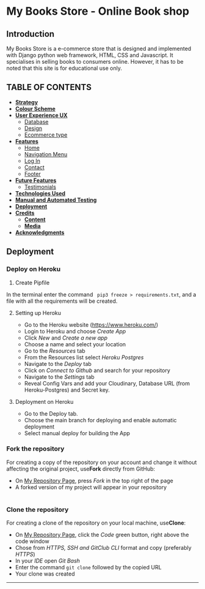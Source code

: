 <h1>My Books Store - Online Book shop</h1>

## Introduction

My Books Store is a e-commerce store that is  designed and implemented
   with Django python web framework, HTML, CSS and Javascript. 
   It specialises in selling books to consumers online. 
   However, it has to be noted that this site is for educational use only.

## TABLE OF CONTENTS

-   [**Strategy**](#strategy)
-   [**Colour Scheme**](#colour-scheme)
-   [**User Experience UX**](#user-experience-ux)
    -   [Database](#database)
    -   [Design](#design)
    -   [Ecommerce type](#Ecommerce)
-   [**Features**](#features)
    -   [Home](#home)
    -   [Navigation Menu](#navigation-menu)
    -   [Log In](#log-in)
    -   [Contact](#contact)
    -   [Footer](#footer)
-   [**Future Features**](#future-features)
    -   [Testimonials](#testimonials)
-   [**Technologies Used**](#technologies-used)
-   [**Manual and Automated Testing**](<#manaual and automated testing>)
-   [**Deployment**](#deployment)
-   [**Credits**](#credits)
    -   [**Content**](#content)
    -   [**Media**](#media)
-   [**Acknowledgments**](#acknowledgements)

## Deployment

### Deploy on Heroku
 1. Create Pipfile 
 
 In the terminal enter the command ` pip3 freeze > requirements.txt`, and a file with all the requirements will be created. 
 
 2. Setting up Heroku

    * Go to the Heroku website (https://www.heroku.com/) 
    * Login to Heroku and choose *Create App* 
    * Click *New* and *Create a new app*
    * Choose a name and select your location
    * Go to the *Resources* tab 
    * From the Resources list select *Heroku Postgres*
    * Navigate to the *Deploy* tab
    * Click on *Connect to Github* and search for your repository
    * Navigate to the *Settings* tab
    * Reveal Config Vars and add your Cloudinary, Database URL (from Heroku-Postgres) and Secret key.    

3. Deployment on Heroku

    * Go to the Deploy tab.
    * Choose the main branch for deploying and enable automatic deployment 
    * Select manual deploy for building the App 
    
### Fork the repository
For creating a copy of the repository on your account and change it without affecting the original project, use<b>Fork</b> directly from GitHub:
- On [My Repository Page](https://github.com/useriasminna/italianissimo-booking-website), press <i>Fork</i> in the top right of the page
- A forked version of my project will appear in your repository<br></br>

### Clone the repository
For creating a clone of the repository on your local machine, use<b>Clone</b>:
- On [My Repository Page](https://github.com/useriasminna/italianissimo-booking-website), click the <i>Code</i> green button, right above the code window
- Chose from <i>HTTPS, SSH and GitClub CLI</i> format and copy (preferably <i>HTTPS</i>)
- In your <i>IDE</i> open <i>Git Bash</i>
- Enter the command <code>git clone</code> followed by the copied URL
- Your clone was created
<hr>


